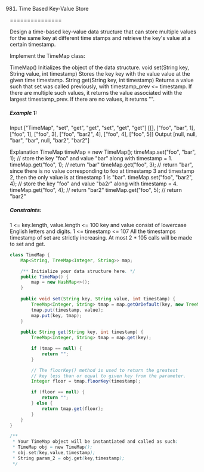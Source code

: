981. Time Based Key-Value Store

===============

Design a time-based key-value data structure that can store multiple values for the same key at different time stamps and retrieve the key's value at a certain timestamp.

Implement the TimeMap class:

TimeMap() Initializes the object of the data structure.
void set(String key, String value, int timestamp) Stores the key key with the value value at the given time timestamp.
String get(String key, int timestamp) Returns a value such that set was called previously, with timestamp_prev <= timestamp. If there are multiple such values, it returns the value associated with the largest timestamp_prev. If there are no values, it returns "".

##### Example 1:

Input
["TimeMap", "set", "get", "get", "set", "get", "get"]
[[], ["foo", "bar", 1], ["foo", 1], ["foo", 3], ["foo", "bar2", 4], ["foo", 4], ["foo", 5]]
Output
[null, null, "bar", "bar", null, "bar2", "bar2"]

Explanation
TimeMap timeMap = new TimeMap();
timeMap.set("foo", "bar", 1);  // store the key "foo" and value "bar" along with timestamp = 1.
timeMap.get("foo", 1);         // return "bar"
timeMap.get("foo", 3);         // return "bar", since there is no value corresponding to foo at timestamp 3 and timestamp 2, then the only value is at timestamp 1 is "bar".
timeMap.set("foo", "bar2", 4); // store the key "foo" and value "ba2r" along with timestamp = 4.
timeMap.get("foo", 4);         // return "bar2"
timeMap.get("foo", 5);         // return "bar2"

##### Constraints:

1 <= key.length, value.length <= 100
key and value consist of lowercase English letters and digits.
1 <= timestamp <= 107
All the timestamps timestamp of set are strictly increasing.
At most 2 * 105 calls will be made to set and get.

```java
class TimeMap {
    Map<String, TreeMap<Integer, String>> map;

    /** Initialize your data structure here. */
    public TimeMap() {
        map = new HashMap<>();
    }
    
    public void set(String key, String value, int timestamp) {
        TreeMap<Integer, String> tmap = map.getOrDefault(key, new TreeMap<>());
        tmap.put(timestamp, value);
        map.put(key, tmap);
    }
    
    public String get(String key, int timestamp) {
        TreeMap<Integer, String> tmap = map.get(key);

        if (tmap == null) {
            return "";
        }

        // The floorKey() method is used to return the greatest 
        // key less than or equal to given key from the parameter.
        Integer floor = tmap.floorKey(timestamp);

        if (floor == null) {
            return "";
        } else {
            return tmap.get(floor);
        }
    }
}

/**
 * Your TimeMap object will be instantiated and called as such:
 * TimeMap obj = new TimeMap();
 * obj.set(key,value,timestamp);
 * String param_2 = obj.get(key,timestamp);
 */
```

